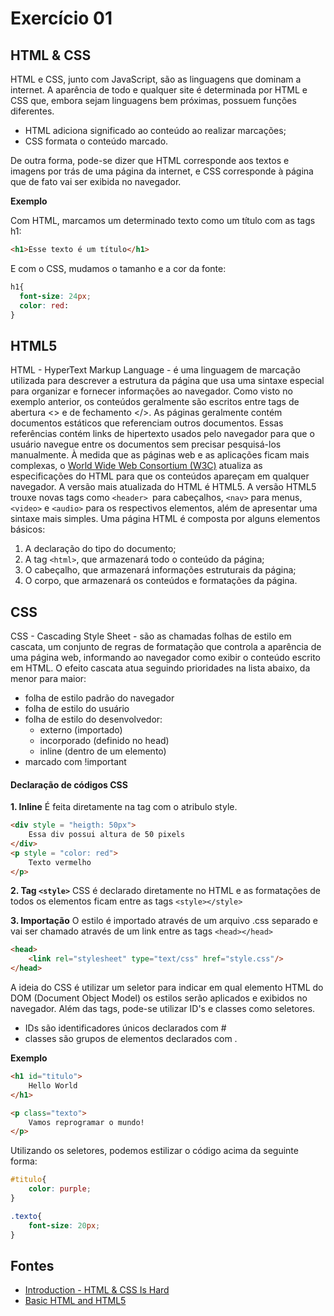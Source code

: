 # Exercício 01

## HTML & CSS

HTML e CSS, junto com JavaScript, são as linguagens que dominam a internet. A aparência de todo e qualquer site é determinada por HTML e CSS que, embora sejam linguagens bem próximas, possuem funções diferentes.

- HTML adiciona significado ao conteúdo ao realizar marcações;
- CSS formata o conteúdo marcado.

De outra forma, pode-se dizer que HTML corresponde aos textos e imagens por trás de uma página da internet, e CSS corresponde à página que de fato vai ser exibida no navegador.

**Exemplo**

Com HTML, marcamos um determinado texto como um título com as tags h1:

```html
<h1>Esse texto é um título</h1>
```

E com o CSS, mudamos o tamanho e a cor da fonte:

```css
h1{
  font-size: 24px;
  color: red:
}
```

## HTML5

HTML - HyperText Markup Language - é uma linguagem de marcação utilizada para descrever a estrutura da página que usa uma sintaxe especial para organizar e fornecer informações ao navegador.
Como visto no exemplo anterior, os conteúdos geralmente são escritos entre tags de abertura <>  e de fechamento </>.
As páginas geralmente contém documentos estáticos que referenciam outros documentos. Essas referências contém links de hipertexto usados pelo navegador para que o usuário navegue entre os documentos sem precisar pesquisá-los manualmente.
À medida que as páginas web e as aplicações ficam mais complexas, o [World Wide Web Consortium (W3C)](https://www.w3c.br/ "World Wide Web Consortium (W3C)") atualiza as especificações do HTML para que os conteúdos apareçam em qualquer navegador. A versão mais atualizada do HTML é HTML5.
A versão HTML5 trouxe novas tags como `<header> `para cabeçalhos, `<nav>` para menus, `<video>` e `<audio>` para os respectivos elementos, além de apresentar uma sintaxe mais simples.
Uma página HTML é composta por alguns elementos básicos:

1. A declaração do tipo do documento;
2. A tag `<html>`, que armazenará todo o conteúdo da página;
3. O cabeçalho, que armazenará informações estruturais da página;
4. O corpo, que armazenará os conteúdos e formatações da página.

## CSS

CSS - Cascading Style Sheet - são as chamadas folhas de estilo em cascata, um conjunto de regras de formatação que controla a aparência de uma página web, informando ao navegador como exibir o conteúdo escrito em HTML.
O efeito cascata atua seguindo prioridades na lista abaixo, da menor para maior:
+ folha de estilo padrão do navegador
+ folha de estilo do usuário
+ folha de estilo do desenvolvedor:
	+ externo (importado)
	+ incorporado (definido no head)
	+ inline (dentro de um elemento)
+ marcado com !important

#### Declaração de códigos CSS

**1. Inline**
É feita diretamente na tag com o atribulo style.
```html
<div style = "heigth: 50px">
	Essa div possui altura de 50 pixels
</div>
<p style = "color: red">
	Texto vermelho
</p>
```
**2. Tag `<style>`**
CSS é declarado diretamente no HTML e as formatações de todos os elementos ficam entre as tags `<style></style>`

**3. Importação**
O estilo é importado através de um arquivo .css separado e vai ser chamado através de um link entre as tags `<head></head>`
```html
<head>
	<link rel="stylesheet" type="text/css" href="style.css"/>
</head>
```


A ideia do CSS é utilizar um seletor para indicar em qual elemento HTML do DOM (Document Object Model) os estilos serão aplicados e exibidos no navegador.
Além das tags, pode-se utilizar ID's e classes como seletores.
- IDs são identificadores únicos declarados com #
- classes são grupos de elementos declarados com .

**Exemplo**

```html
<h1 id="titulo">
	Hello World
</h1>

<p class="texto">
	Vamos reprogramar o mundo!
</p>
```

Utilizando os seletores, podemos estilizar o código acima da seguinte forma:

```css
#titulo{
	color: purple;
}

.texto{
	font-size: 20px;
}
```

## Fontes

- [Introduction - HTML & CSS Is Hard](https://www.internetingishard.com/html-and-css/introduction/ "Introduction - HTML & CSS Is Hard")
- [Basic HTML and HTML5](https://www.freecodecamp.org/learn/responsive-web-design/basic-html-and-html5/ "Basic HTML and HTML5")
